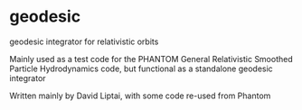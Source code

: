 # geodesic
geodesic integrator for relativistic orbits

Mainly used as a test code for the PHANTOM General Relativistic Smoothed Particle Hydrodynamics code, but functional as a standalone geodesic integrator

Written mainly by David Liptai, with some code re-used from Phantom
